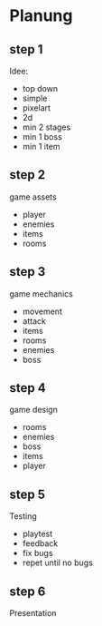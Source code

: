 # Planung

## step 1

Idee:

- top down
- simple
- pixelart
- 2d
- min 2 stages
- min 1 boss
- min 1 item

## step 2

game assets

- player
- enemies
- items
- rooms

## step 3

game mechanics

- movement
- attack
- items
- rooms
- enemies
- boss

## step 4

game design

- rooms
- enemies
- boss
- items
- player

## step 5

Testing

- playtest
- feedback
- fix bugs
- repet until no bugs

## step 6

Presentation
